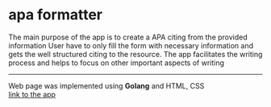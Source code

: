 # apa formatter
The main purpose of the app is to create a APA citing from the provided information
User have to only fill the form with necessary information and gets the well structured citing to the resource.
The app facilitates the writing process and helps to focus on other important aspects of writing
<hr>
Web page was implemented using <strong>Golang</strong> and HTML, CSS
<br>
<a href="https://apa-styler.herokuapp.com/">link to the app</a>

